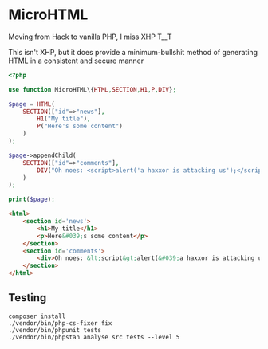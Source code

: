 MicroHTML
=========

Moving from Hack to vanilla PHP, I miss XHP T\_\_T

This isn't XHP, but it does provide a minimum-bullshit method of generating HTML in a consistent and secure manner

```php
<?php

use function MicroHTML\{HTML,SECTION,H1,P,DIV};

$page = HTML(
	SECTION(["id"=>"news"],
		H1("My title"),
		P("Here's some content")
	)
);

$page->appendChild(
	SECTION(["id"=>"comments"],
		DIV("Oh noes: <script>alert('a haxxor is attacking us');</script>")
	)
);

print($page);
```

```html
<html>
	<section id='news'>
		<h1>My title</h1>
		<p>Here&#039;s some content</p>
	</section>
	<section id='comments'>
		<div>Oh noes: &lt;script&gt;alert(&#039;a haxxor is attacking us&#039;);&lt;/script&gt;</div>
	</section>
</html>
```

Testing
-------
```
composer install
./vendor/bin/php-cs-fixer fix
./vendor/bin/phpunit tests
./vendor/bin/phpstan analyse src tests --level 5
```
